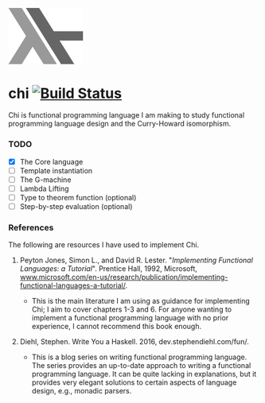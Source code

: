 <p align="left">
 <img src="/doc/Chi.png" width="150" height="112.5" >
</p>

# chi [![Build Status](https://travis-ci.com/J0HNN7G/chi.svg?token=ZvK25wQRVaBqu1vwJ2pP&branch=master)](https://travis-ci.com/J0HNN7G/chi)

 Chi is functional programming language I am making to study functional programming language design and the Curry-Howard isomorphism.

 ### TODO

 - [x] The Core language
 - [ ] Template instantiation
 - [ ] The G-machine
 - [ ] Lambda Lifting
 - [ ] Type to theorem function (optional)
 - [ ] Step-by-step evaluation (optional)

 ### References

The following are resources I have used to implement Chi.

1.  Peyton Jones, Simon L., and David R. Lester. "*Implementing Functional Languages: a Tutorial*". Prentice Hall, 1992, Microsoft, www.microsoft.com/en-us/research/publication/implementing-functional-languages-a-tutorial/.
    - This is the main literature I am using as guidance for implementing Chi; I aim to cover chapters 1-3 and 6. For anyone wanting to implement a functional programming       language with no prior experience, I cannot recommend this book enough.

2.  Diehl, Stephen. Write You a Haskell. 2016, dev.stephendiehl.com/fun/.
    - This is a blog series on writing functional programming language. The series provides an up-to-date approach to writing a functional programming language. It can be quite    lacking in explanations, but it provides very elegant solutions to certain aspects of language design, e.g., monadic parsers.
